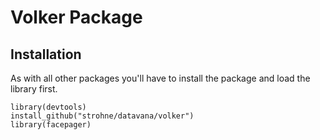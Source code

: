 # Volker Package


## Installation
As with all other packages you'll have to install the package and load the library first.

```
library(devtools)
install_github("strohne/datavana/volker")
library(facepager)
```


